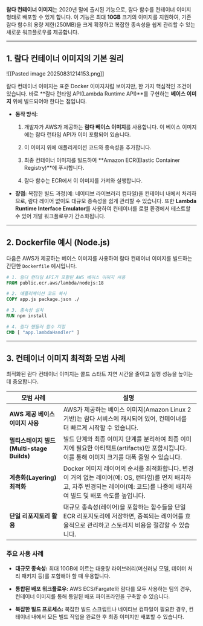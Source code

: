 

**람다 컨테이너 이미지**는 2020년 말에 출시된 기능으로, 람다 함수를 컨테이너 이미지 형태로 배포할 수 있게 합니다. 이 기능은 최대 **10GB** 크기의 이미지를 지원하여, 기존 람다 함수의 용량 제한(250MB)을 크게 확장하고 복잡한 종속성을 쉽게 관리할 수 있는 새로운 워크플로우를 제공합니다.

---

## 1. 람다 컨테이너 이미지의 기본 원리

![[Pasted image 20250831214153.png]]

람다 컨테이너 이미지는 표준 Docker 이미지처럼 보이지만, 한 가지 핵심적인 조건이 있습니다. 바로 **람다 런타임 API(Lambda Runtime API)**를 구현하는 **베이스 이미지** 위에 빌드되어야 한다는 점입니다.

- **동작 방식:**
    
    1. 개발자가 AWS가 제공하는 **람다 베이스 이미지**를 사용합니다. 이 베이스 이미지에는 람다 런타임 API가 이미 포함되어 있습니다.
        
    2. 이 이미지 위에 애플리케이션 코드와 종속성을 추가합니다.
        
    3. 최종 컨테이너 이미지를 빌드하여 **Amazon ECR(Elastic Container Registry)**에 푸시합니다.
        
    4. 람다 함수는 ECR에서 이 이미지를 가져와 실행합니다.
        
- **장점:** 복잡한 빌드 과정(예: 네이티브 라이브러리 컴파일)을 컨테이너 내에서 처리하므로, 람다 레이어 없이도 대규모 종속성을 쉽게 관리할 수 있습니다. 또한 **Lambda Runtime Interface Emulator**를 사용하여 컨테이너를 로컬 환경에서 테스트할 수 있어 개발 워크플로우가 간소화됩니다.
    

---

## 2. Dockerfile 예시 (Node.js)

다음은 AWS가 제공하는 베이스 이미지를 사용하여 람다 컨테이너 이미지를 빌드하는 간단한 `Dockerfile` 예시입니다.

```Dockerfile
# 1. 람다 런타임 API가 포함된 AWS 베이스 이미지 사용
FROM public.ecr.aws/lambda/nodejs:18

# 2. 애플리케이션 코드 복사
COPY app.js package.json ./

# 3. 종속성 설치
RUN npm install

# 4. 람다 핸들러 함수 지정
CMD [ "app.lambdaHandler" ]
```

---

## 3. 컨테이너 이미지 최적화 모범 사례

최적화된 람다 컨테이너 이미지는 콜드 스타트 지연 시간을 줄이고 실행 성능을 높이는 데 중요합니다.

|모범 사례|설명|
|---|---|
|**AWS 제공 베이스 이미지 사용**|AWS가 제공하는 베이스 이미지(Amazon Linux 2 기반)는 람다 서비스에 캐시되어 있어, 컨테이너를 더 빠르게 시작할 수 있습니다.|
|**멀티스테이지 빌드(Multi-stage Builds)**|빌드 단계와 최종 이미지 단계를 분리하여 최종 이미지에 필요한 아티팩트(artifacts)만 포함시킵니다. 이를 통해 이미지 크기를 대폭 줄일 수 있습니다.|
|**계층화(Layering) 최적화**|Docker 이미지 레이어의 순서를 최적화합니다. 변경이 거의 없는 레이어(예: OS, 런타임)를 먼저 배치하고, 자주 변경되는 레이어(예: 코드)를 나중에 배치하여 빌드 및 배포 속도를 높입니다.|
|**단일 리포지토리 활용**|대규모 종속성(레이어)을 포함하는 함수들을 단일 ECR 리포지토리에 저장하면, 중복되는 레이어를 효율적으로 관리하고 스토리지 비용을 절감할 수 있습니다.|

### 주요 사용 사례

- **대규모 종속성:** 최대 10GB에 이르는 대용량 라이브러리(머신러닝 모델, 데이터 처리 패키지 등)를 포함해야 할 때 유용합니다.
    
- **통합된 배포 워크플로우:** AWS ECS/Fargate와 람다를 모두 사용하는 팀의 경우, 컨테이너 이미지를 통해 통일된 배포 파이프라인을 구축할 수 있습니다.
    
- **복잡한 빌드 프로세스:** 복잡한 빌드 스크립트나 네이티브 컴파일이 필요한 경우, 컨테이너 내에서 모든 빌드 작업을 완료한 후 최종 이미지만 배포할 수 있습니다.